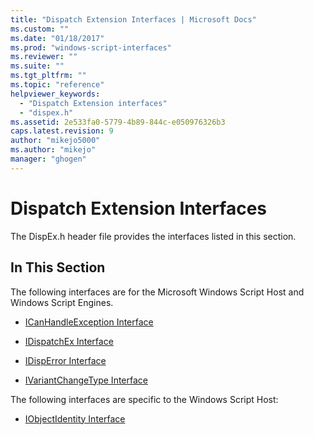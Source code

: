 ```yaml
---
title: "Dispatch Extension Interfaces | Microsoft Docs"
ms.custom: ""
ms.date: "01/18/2017"
ms.prod: "windows-script-interfaces"
ms.reviewer: ""
ms.suite: ""
ms.tgt_pltfrm: ""
ms.topic: "reference"
helpviewer_keywords: 
  - "Dispatch Extension interfaces"
  - "dispex.h"
ms.assetid: 2e533fa0-5779-4b89-844c-e050976326b3
caps.latest.revision: 9
author: "mikejo5000"
ms.author: "mikejo"
manager: "ghogen"
---
```

# Dispatch Extension Interfaces
The DispEx.h header file provides the interfaces listed in this section.  
  
## In This Section  
 The following interfaces are for the Microsoft Windows Script Host and Windows Script Engines.  
  
-   [ICanHandleException Interface](../../winscript/reference/icanhandleexception-interface.md)  
  
-   [IDispatchEx Interface](../../winscript/reference/idispatchex-interface.md)  
  
-   [IDispError Interface](../../winscript/reference/idisperror-interface.md)  
  
-   [IVariantChangeType Interface](../../winscript/reference/ivariantchangetype-interface.md)  
  
 The following interfaces are specific to the Windows Script Host:  
  
-   [IObjectIdentity Interface](../../winscript/reference/iobjectidentity-interface.md)